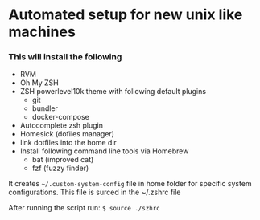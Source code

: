 # Automated setup for new unix like machines

### This will install the following
- RVM
- Oh My ZSH
- ZSH powerlevel10k theme with following default plugins
    - git
    - bundler
    - docker-compose
- Autocomplete zsh plugin
- Homesick (dofiles manager)
- link dotfiles into the home dir
- Install following command line tools via Homebrew
    - bat (improved cat)
    - fzf (fuzzy finder)

It creates `~/.custom-system-config` file in home folder for specific system configurations. This file is surced in the ~/.zshrc file

After running the script run: `$ source ./szhrc`